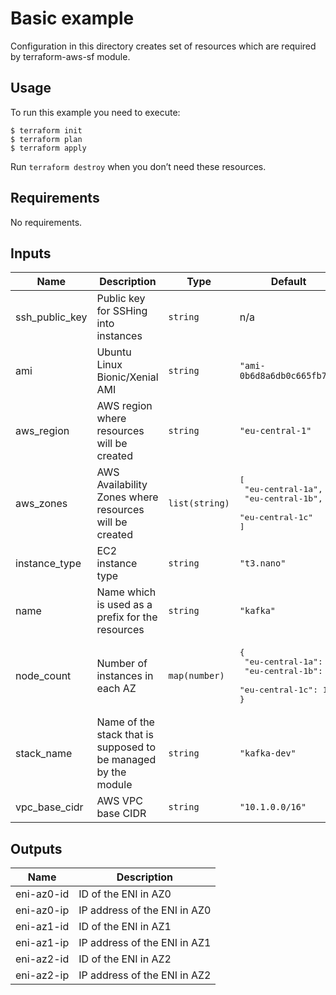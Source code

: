 # Basic example

Configuration in this directory creates set of resources which are required by terraform-aws-sf module.

## Usage

To run this example you need to execute:

```shell script
$ terraform init
$ terraform plan
$ terraform apply
```

Run `terraform destroy` when you don’t need these resources.

<!-- BEGINNING OF PRE-COMMIT-TERRAFORM DOCS HOOK -->
## Requirements

No requirements.

## Inputs

| Name | Description | Type | Default | Required |
|------|-------------|------|---------|:--------:|
| ssh\_public\_key | Public key for SSHing into instances | `string` | n/a | yes |
| ami | Ubuntu Linux Bionic/Xenial AMI | `string` | `"ami-0b6d8a6db0c665fb7"` | no |
| aws\_region | AWS region where resources will be created | `string` | `"eu-central-1"` | no |
| aws\_zones | AWS Availability Zones where resources will be created | `list(string)` | <pre>[<br>  "eu-central-1a",<br>  "eu-central-1b",<br>  "eu-central-1c"<br>]</pre> | no |
| instance\_type | EC2 instance type | `string` | `"t3.nano"` | no |
| name | Name which is used as a prefix for the resources | `string` | `"kafka"` | no |
| node\_count | Number of instances in each AZ | `map(number)` | <pre>{<br>  "eu-central-1a": 1,<br>  "eu-central-1b": 1,<br>  "eu-central-1c": 1<br>}</pre> | no |
| stack\_name | Name of the stack that is supposed to be managed by the module | `string` | `"kafka-dev"` | no |
| vpc\_base\_cidr | AWS VPC base CIDR | `string` | `"10.1.0.0/16"` | no |

## Outputs

| Name | Description |
|------|-------------|
| eni-az0-id | ID of the ENI in AZ0 |
| eni-az0-ip | IP address of the ENI in AZ0 |
| eni-az1-id | ID of the ENI in AZ1 |
| eni-az1-ip | IP address of the ENI in AZ1 |
| eni-az2-id | ID of the ENI in AZ2 |
| eni-az2-ip | IP address of the ENI in AZ2 |

<!-- END OF PRE-COMMIT-TERRAFORM DOCS HOOK -->

